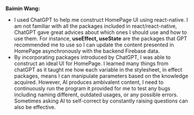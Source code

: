 **Baimin Wang:**
- I used ChatGPT to help me construct HomePage UI using react-native. I am not familiar with all the packages included in react/react-native, ChatGPT gave great advices about which ones I should use and how to use them. For instance, **useEffect, useState** are the packages that GPT recommended me to use so I can update the content presented in HomePage asynchronously with the backend Firebase data. 
- By incorporating packages introduced by ChatGPT, I was able to construct an ideal UI for HomePage. I learned many things from chatGPT as it taught me how each variable in the stylesheet, in effect packages, means I can manipulate parameters based on the knowledge acquired. However, AI produces ambivalent content, I need to continuously run the program it provided for me to test any bugs including naming different, outdated usages, or any possible errors. Sometimes asking AI to self-correct by constantly raising questions can also be effective.
